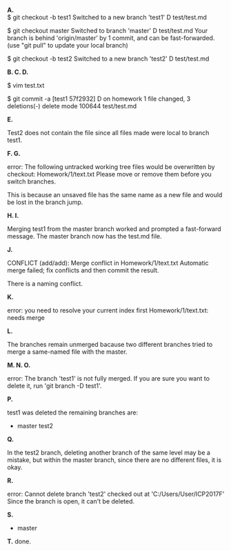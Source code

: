 **A.**  
$ git checkout -b test1
Switched to a new branch 'test1'
D       test/test.md

$ git checkout master
Switched to branch 'master'
D       test/test.md
Your branch is behind 'origin/master' by 1 commit, and can be fast-forwarded.
  (use "git pull" to update your local branch)

$ git checkout -b test2
Switched to a new branch 'test2'
D       test/test.md


**B. C. D.**

$ vim test.txt

$ git commit -a
[test1 57f2932] D on homework
 1 file changed, 3 deletions(-)
 delete mode 100644 test/test.md


**E.**

Test2 does not contain the file since all files made were local to branch test1.


**F. G.**

error: The following untracked working tree files would be overwritten by checkout:
        Homework/1/text.txt
Please move or remove them before you switch branches.

This is because an unsaved file has the same name as a new file and would be lost in the branch jump.


**H. I.**

Merging test1 from the master branch worked and prompted a fast-forward message.  The master branch now has the test.md file.


**J.**

CONFLICT (add/add): Merge conflict in Homework/1/text.txt
Automatic merge failed; fix conflicts and then commit the result.

There is a naming conflict.


**K.**

error: you need to resolve your current index first
Homework/1/text.txt: needs merge


**L.**

The branches remain unmerged bacause two different branches tried to merge a same-named file with the master.


**M. N. O.**

error: The branch 'test1' is not fully merged.
If you are sure you want to delete it, run 'git branch -D test1'.


**P.**

test1 was deleted the remaining branches are:
* master
  test2


**Q.**

In the test2 branch, deleting another branch of the same level may be a mistake, but within the master branch, since there are no different files, it is okay.


**R.**

error: Cannot delete branch 'test2' checked out at 'C:/Users/User/ICP2017F'
Since the branch is open, it can't be deleted.


**S.**

* master


**T.**
done.
